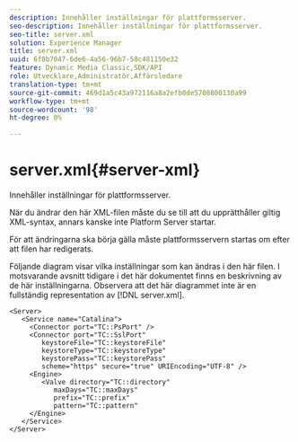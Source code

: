 ```yaml
---
description: Innehåller inställningar för plattformsserver.
seo-description: Innehåller inställningar för plattformsserver.
seo-title: server.xml
solution: Experience Manager
title: server.xml
uuid: 6f8b7047-6de6-4a56-96b7-58c481150e32
feature: Dynamic Media Classic,SDK/API
role: Utvecklare,Administratör,Affärsledare
translation-type: tm+mt
source-git-commit: 469d1a5c43a972116a8a2efb0de5708800130a99
workflow-type: tm+mt
source-wordcount: '98'
ht-degree: 0%

---
```



# server.xml{#server-xml}

Innehåller inställningar för plattformsserver.

När du ändrar den här XML-filen måste du se till att du upprätthåller giltig XML-syntax, annars kanske inte Platform Server startar.

För att ändringarna ska börja gälla måste plattformsservern startas om efter att filen har redigerats.

Följande diagram visar vilka inställningar som kan ändras i den här filen. I motsvarande avsnitt tidigare i det här dokumentet finns en beskrivning av de här inställningarna. Observera att det här diagrammet inte är en fullständig representation av [!DNL server.xml].

```
<Server>
   <Service name="Catalina">
     <Connector port="TC::PsPort" />
     <Connector port="TC::SslPort"
        keystoreFile="TC::keystoreFile"
        keystoreType="TC::keystoreType"
        keystorePass="TC::keystorePass" 
        scheme="https" secure="true" URIEncoding="UTF-8" />
     <Engine>
        <Valve directory="TC::directory" 
           maxDays="TC::maxDays" 
           prefix="TC::prefix" 
           pattern="TC::pattern" 
     </Engine>  
   </Service>
</Server>
```


